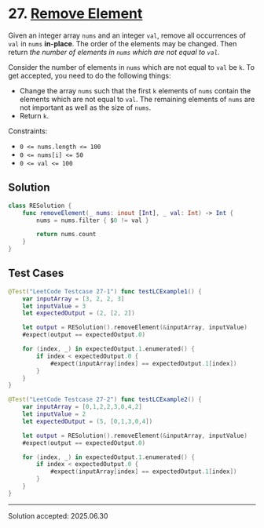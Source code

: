# 27. [Remove Element](https://leetcode.com/problems/remove-element/)

Given an integer array `nums` and an integer `val`, remove all occurrences of `val` in `nums` **in-place**.
The order of the elements may be changed. Then return *the number of elements in `nums` which are not equal to `val`*.

Consider the number of elements in `nums` which are not equal to `val` be `k`.  To get accepted, you need to do the following things:
 - Change the array `nums` such that the first `k` elements of `nums` contain the elements which are not equal to `val`.  The remaining elements of `nums` are not important as well as the size of `nums`.
 - Return `k`.

 Constraints:
 - `0 <= nums.length <= 100`
 - `0 <= nums[i] <= 50`
 - `0 <= val <= 100`

## Solution
```swift
class RESolution {
    func removeElement(_ nums: inout [Int], _ val: Int) -> Int {
        nums = nums.filter { $0 != val }

        return nums.count
    }
}
```

## Test Cases
```swift
@Test("LeetCode Testcase 27-1") func testLCExample1() {
    var inputArray = [3, 2, 2, 3]
    let inputValue = 3
    let expectedOutput = (2, [2, 2])

    let output = RESolution().removeElement(&inputArray, inputValue)
    #expect(output == expectedOutput.0)

    for (index, _) in expectedOutput.1.enumerated() {
        if index < expectedOutput.0 {
            #expect(inputArray[index] == expectedOutput.1[index])
        }
    }
}
```

```swift
@Test("LeetCode Testcase 27-2") func testLCExample2() {
    var inputArray = [0,1,2,2,3,0,4,2]
    let inputValue = 2
    let expectedOutput = (5, [0,1,3,0,4])

    let output = RESolution().removeElement(&inputArray, inputValue)
    #expect(output == expectedOutput.0)

    for (index, _) in expectedOutput.1.enumerated() {
        if index < expectedOutput.0 {
            #expect(inputArray[index] == expectedOutput.1[index])
        }
    }
}
```

---

Solution accepted: 2025.06.30
